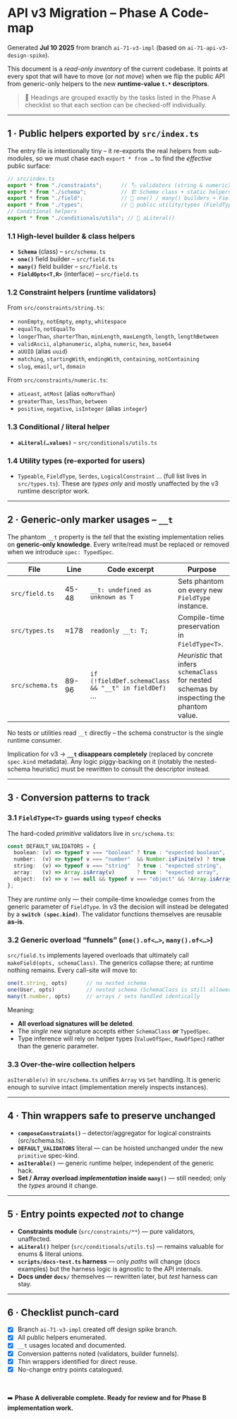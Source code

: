 # API v3 Migration – Phase A Code-map

Generated **Jul 10 2025** from branch `ai-71-v3-impl` (based on `ai-71-api-v3-design-spike`).

This document is a *read-only inventory* of the current codebase. It points at every spot that will have to move (or *not move*) when we flip the public API from generic-only helpers to the new **runtime-value `t.*` descriptors**.

> 📖 Headings are grouped exactly by the tasks listed in the Phase A checklist so that each section can be checked-off individually.

---

## 1 · Public helpers exported by `src/index.ts`

The entry file is intentionally tiny – it re-exports the real helpers from sub-modules, so we must chase each `export * from …` to find the *effective* public surface:

```ts
// src/index.ts
export * from "./constraints";      // 🏷️ validators (string & numeric)
export * from "./schema";           // 🏗️ Schema class + static helpers
export * from "./field";            // 🧰 one() / many() builders + FieldOpts
export * from "./types";            // 📐 public utility/types (FieldType, Serdes…)
// Conditional helpers
export * from "./conditionals/utils"; // 🎯 aLiteral()
```

### 1.1 High-level builder & class helpers

- **`Schema`** (class) – `src/schema.ts`
- **`one()`** field builder – `src/field.ts`
- **`many()`** field builder – `src/field.ts`
- **`FieldOpts<T,R>`** (interface) – `src/field.ts`

### 1.2 Constraint helpers (runtime validators)

From `src/constraints/string.ts`:

- `nonEmpty`, `notEmpty`, `empty`, `whitespace`
- `equalTo`, `notEqualTo`
- `longerThan`, `shorterThan`, `minLength`, `maxLength`, `length`, `lengthBetween`
- `validAscii`, `alphanumeric`, `alpha`, `numeric`, `hex`, `base64`
- `aUUID` (alias `uuid`)
- `matching`, `startingWith`, `endingWith`, `containing`, `notContaining`
- `slug`, `email`, `url`, `domain`

From `src/constraints/numeric.ts`:

- `atLeast`, `atMost` (alias `noMoreThan`)
- `greaterThan`, `lessThan`, `between`
- `positive`, `negative`, `isInteger` (alias `integer`)

### 1.3 Conditional / literal helper

- **`aLiteral(…values)`** – `src/conditionals/utils.ts`

### 1.4 Utility types (re-exported for users)

- `Typeable`, `FieldType`, `Serdes`, `LogicalConstraint` … (full list lives in `src/types.ts`).  These are *types only* and mostly unaffected by the v3 runtime descriptor work.

---

## 2 · Generic-only marker usages – `__t`

The phantom `__t` property is the *tell* that the existing implementation relies on **generic-only knowledge**. Every write/read must be replaced or removed when we introduce `spec: TypedSpec`.

| File | Line | Code excerpt | Purpose |
| --- | --- | --- | --- |
| `src/field.ts` | 45-48 | `__t: undefined as unknown as T` | Sets phantom on every new `FieldType` instance. |
| `src/types.ts` | ≈178 | `readonly __t: T;` | Compile-time preservation in `FieldType<T>`. |
| `src/schema.ts` | 89-96 | `if (!fieldDef.schemaClass && "__t" in fieldDef)` … | *Heuristic* that infers `schemaClass` for nested schemas by inspecting the phantom value. |

No tests or utilities read `__t` directly – the schema constructor is the single runtime consumer.

Implication for v3 → **`__t` disappears completely** (replaced by concrete `spec.kind` metadata). Any logic piggy-backing on it (notably the nested-schema heuristic) must be rewritten to consult the descriptor instead.

---

## 3 · Conversion patterns to track

### 3.1 `FieldType<T>` guards using `typeof` checks

The hard-coded *primitive* validators live in `src/schema.ts`:

```ts
const DEFAULT_VALIDATORS = {
  boolean: (v) => typeof v === "boolean" ? true : "expected boolean",
  number:  (v) => typeof v === "number"  && Number.isFinite(v) ? true : "expected finite number",
  string:  (v) => typeof v === "string"  ? true : "expected string",
  array:   (v) => Array.isArray(v)       ? true : "expected array",
  object:  (v) => v !== null && typeof v === "object" && !Array.isArray(v) ? true : "expected plain object",
};
```

They are *runtime* only — their compile-time knowledge comes from the generic parameter of `FieldType`. In v3 the decision will instead be delegated by a **`switch (spec.kind)`**.  The validator functions themselves are reusable **as-is**.

### 3.2 Generic overload “funnels” (`one().of<…>`, `many().of<…>`)

`src/field.ts` implements layered overloads that ultimately call `makeField(opts, schemaClass)`. The generics collapse there; at runtime nothing remains. Every call-site will move to:

```ts
one(t.string, opts)      // no nested schema
one(User, opts)          // nested schema (SchemaClass is still allowed)
many(t.number, opts)     // arrays / sets handled identically
```

Meaning:
- **All overload signatures will be deleted**.
- The *single* new signature accepts either `SchemaClass` **or** `TypedSpec`.
- Type inference will rely on helper types (`ValueOfSpec`, `RawOfSpec`) rather than the generic parameter.

### 3.3 Over-the-wire collection helpers

`asIterable(v)` in `src/schema.ts` unifies `Array` vs `Set` handling. It is generic enough to survive intact (implementation merely inspects instances).

---

## 4 · Thin wrappers safe to preserve unchanged

- **`composeConstraints()`** – detector/aggregator for logical constraints (src/schema.ts).
- **`DEFAULT_VALIDATORS`** literal — can be hoisted unchanged under the new `primitive` spec-kind.
- **`asIterable()`** — generic runtime helper, independent of the generic hack.
- **Set / Array overload *implementation* inside `many()`** — still needed; only the *types* around it change.

---

## 5 · Entry points expected *not* to change

- **Constraints module** (`src/constraints/**`) — pure validators, unaffected.
- **`aLiteral()`** helper (`src/conditionals/utils.ts`) — remains valuable for enums & literal unions.
- **`scripts/docs-test.ts` harness** — only *paths* will change (docs examples) but the harness logic is agnostic to the API internals.
- **Docs under `docs/`** themselves — rewritten later, but *test* harness can stay.

---

## 6 · Checklist punch-card

- [x] Branch `ai-71-v3-impl` created off design spike branch.
- [x] All public helpers enumerated.
- [x] `__t` usages located and documented.
- [x] Conversion patterns noted (validators, builder funnels).
- [x] Thin wrappers identified for direct reuse.
- [x] No-change entry points catalogued.

<br>

➡️ **Phase A deliverable complete. Ready for review and for Phase B implementation work.**
